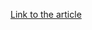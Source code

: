 [Link to the article](https://www.bleepingcomputer.com/news/security/chinese-hackers-targeted-sanctions-office-in-treasury-attack/)
